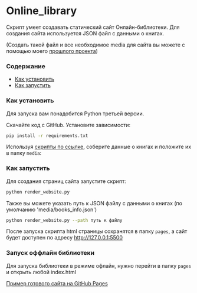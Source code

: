 # Online_library

Скрипт умеет создавать статический сайт Онлайн-библиотеки.
Для создания сайта используется JSON файл с данными о книгах.

(Создать такой файл и все необходимое media для сайта вы можете с помощью моего [прошлого проекта](https://github.com/RomanRVV/online-library))



### Содержание

- [Как установить](#как-установить)
- [Как запустить](#как-запустить)


### Как установить
Для запуска вам понадобится Python третьей версии.

Скачайте код с GitHub. Установите зависимости:

```sh
pip install -r requirements.txt
```

Используя [скрипты по ссылке](https://github.com/RomanRVV/online-library), соберите данные о книгах и положите их в папку `media`:


### Как запустить
Для создания страниц сайта запустите скрипт: 
```sh
python render_website.py
```


Также вы можете указать путь к JSON файлу с данными о книгах
(по умолчанию 'media/books_info.json')
```sh
python render_website.py --path путь к файлу
```

После запуска скрипта html страницы сохранятся в папку `pages`, а сайт будет доступен по адреcу http://127.0.0.1:5500

### Запуск оффлайн библиотеки
Для запуска библиотеки в режиме офлайн, нужно перейти в папку `pages` и открыть любой index.html

[Пример готового сайта на GitHub Pages](https://romanrvv.github.io/online_library_website/pages/index0.html) 

